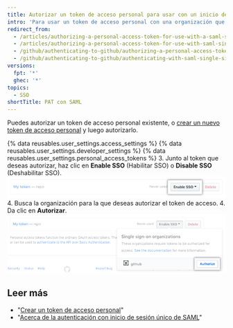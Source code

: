 ```yaml
---
title: Autorizar un token de acceso personal para usar con un inicio de sesión único de SAML
intro: 'Para usar un token de acceso personal con una organización que usa el inicio de sesión único de SAML (SSO), primer debes autorizar el token.'
redirect_from:
  - /articles/authorizing-a-personal-access-token-for-use-with-a-saml-single-sign-on-organization/
  - /articles/authorizing-a-personal-access-token-for-use-with-saml-single-sign-on
  - /github/authenticating-to-github/authorizing-a-personal-access-token-for-use-with-saml-single-sign-on
  - /github/authenticating-to-github/authenticating-with-saml-single-sign-on/authorizing-a-personal-access-token-for-use-with-saml-single-sign-on
versions:
  fpt: '*'
  ghec: '*'
topics:
  - SSO
shortTitle: PAT con SAML
---
```


Puedes autorizar un token de acceso personal existente, o [crear un nuevo token de acceso personal](/github/authenticating-to-github/creating-a-personal-access-token) y luego autorizarlo.

{% data reusables.user_settings.access_settings %}
{% data reusables.user_settings.developer_settings %}
{% data reusables.user_settings.personal_access_tokens %}
3. Junto al token que deseas autorizar, haz clic en **Enable SSO** (Habilitar SSO) o **Disable SSO** (Deshabilitar SSO). ![Botón para autorizar el token SSO](/assets/images/help/settings/sso-allowlist-button.png)
4. Busca la organización para la que deseas autorizar el token de acceso.
4. Da clic en **Autorizar**. ![Botón para autorizar el token](/assets/images/help/settings/token-authorize-button.png)

## Leer más

- "[Crear un token de acceso personal](/github/authenticating-to-github/creating-a-personal-access-token)"
- "[Acerca de la autenticación con inicio de sesión único de SAML](/articles/about-authentication-with-saml-single-sign-on)"
